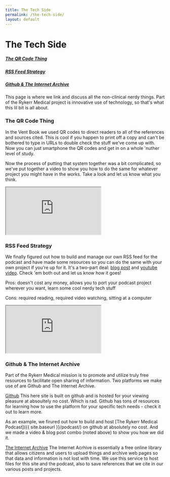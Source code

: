 ```yaml
---
title: The Tech Side
permalink: /the-tech-side/
layout: default
---
```


# The Tech Side

<h5><a href="#qrcode">The QR Code Thing</a></h5>
<h5><a href="#feed">RSS Feed Strategy</a></h5>
<h5><a href="#feed">Github & The Internet Archive</a></h5>

This page is where we link and discuss all the non-clinical nerdy things.  Part of the Rykerr Medical project is innovative use of technology, so that's what this lil bit is all about.



<h3 id="qrcode">The QR Code Thing</h3>

In the Vent Book we used QR codes to direct readers to all of the references and sources cited.  This is cool if you happen to print off a copy and can't be bothered to type in URLs to double check the stuff we've come up with.  Now you can just smartphone the QR codes and get in on a whole 'nuther level of study.

Now the process of putting that system together was a bit complicated, so we've put together a video to show you how to do the same for whatever project you might have in the works.  Take a look and let us know what you think.

<div class="video-wrapper">
  <iframe 
    src="https://www.youtube.com/embed/NcUvnpnGFto"
    title="The QR Code Thing"
    allow="accelerometer; autoplay; clipboard-write; encrypted-media; gyroscope; picture-in-picture"
    allowfullscreen>
  </iframe>
</div>



<h3 id="feed">RSS Feed Strategy</h3>

We finally figured out how to build and manage our own RSS feed for the podcast and have made some resources so you can do the same with your own project if you're up for it.  It's a two-part deal: [blog post](https://www.rykerrmedical.com/2025/06/02/podcast-hosting.html) and [youtube video](https://youtu.be/nNosYLXTu_A?si=TuwtV_8AYpFcjGH8).  Check 'em both out and let us know how it goes!

​Pros: doesn't cost any money, allows you to port your podcast project wherever you want, learn some cool nerdy tech stuff

​Cons: required reading, required video watching, sitting at a computer

<div class="video-wrapper">
  <iframe 
    src="https://www.youtube.com/embed/nNosYLXTu_A"
    title="Rykerr Medical's Podcast Hosting Strategy"
    allow="accelerometer; autoplay; clipboard-write; encrypted-media; gyroscope; picture-in-picture"
    allowfullscreen>
  </iframe>
</div>



<h3 id="qrcode">Github & The Internet Archive</h3>

Part of the Rykerr Medical mission is to promote and utilize truly free resources to facilitate open sharing of information.  Two platforms we make use of are Github and The Internet Archive.

[Github](https://www.github.org)
This here site is built on github and is hosted for your viewing pleasure at absoultely no cost.  Which is rad.  Github has tons of resources for learning how to use the platform for your specific tech needs - check it out to learn more.

As an example, we firured out how to build and host [The Rykerr Medical Podcast]({{ site.baseurl }}/podcast/) on github at absolutely no cost.  And we made a video & blog post combo (noted above) to show you how we did it.

[The Internet Archive](https://www.archive.org)
The Internet Acrhive is essentially a free online library that allows citizens and users to upload things and archive web pages so that data and information is not lost with time.  We use this service to host files for this site and the podcast, also to save references that we cite in our various posts and projects.
